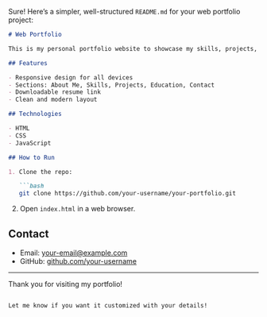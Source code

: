 

Sure! Here’s a simpler, well-structured `README.md` for your web portfolio project:

````markdown
# Web Portfolio

This is my personal portfolio website to showcase my skills, projects, and experience.

## Features

- Responsive design for all devices
- Sections: About Me, Skills, Projects, Education, Contact
- Downloadable resume link
- Clean and modern layout

## Technologies

- HTML
- CSS
- JavaScript

## How to Run

1. Clone the repo:

   ```bash
   git clone https://github.com/your-username/your-portfolio.git
````

2. Open `index.html` in a web browser.

## Contact

* Email: [your-email@example.com](mailto:your-email@example.com)
* GitHub: [github.com/your-username](https://github.com/your-username)

---

Thank you for visiting my portfolio!

```

Let me know if you want it customized with your details!
```

